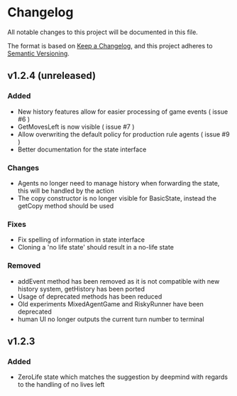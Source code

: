 # Changelog

All notable changes to this project will be documented in this file.

The format is based on [Keep a Changelog](https://keepachangelog.com/en/1.0.0/),
and this project adheres to [Semantic Versioning](https://semver.org/spec/v2.0.0.html).

## v1.2.4 (unreleased)

### Added
- New history features allow for easier processing of game events ( issue #6 )
- GetMovesLeft is now visible ( issue #7 )
- Allow overwriting the default policy for production rule agents ( issue #9 )
- Better documentation for the state interface

### Changes
- Agents no longer need to manage history when forwarding the state, this will be handled by the action
- The copy constructor is no longer visible for BasicState, instead the getCopy method should be used

### Fixes
- Fix spelling of information in state interface
- Cloning a 'no life state' should result in a no-life state

### Removed
- addEvent method has been removed as it is not compatible with new history system, getHistory has been ported
- Usage of deprecated methods has been reduced
- Old experiments MixedAgentGame and RiskyRunner have been deprecated
- human UI no longer outputs the current turn number to terminal

## v1.2.3

### Added
- ZeroLife state which matches the suggestion by deepmind with regards to the handling of no lives left
